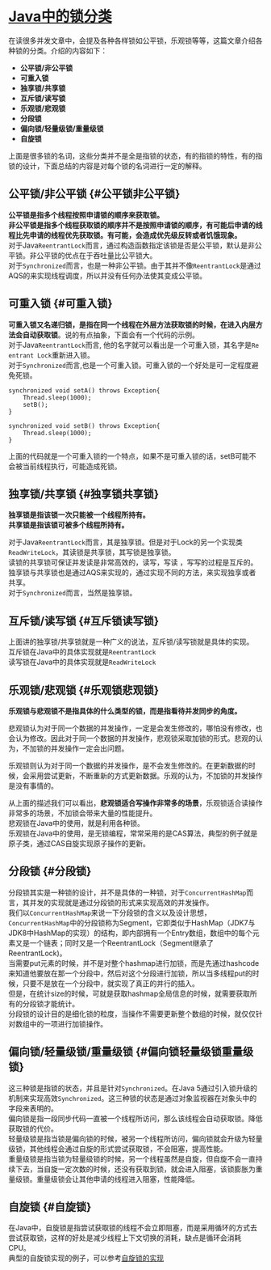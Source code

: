 # [Java中的锁分类](https://www.cnblogs.com/qifengshi/p/6831055.html)

在读很多并发文章中，会提及各种各样锁如公平锁，乐观锁等等，这篇文章介绍各种锁的分类。介绍的内容如下：

* **公平锁/非公平锁**
* **可重入锁**
* **独享锁/共享锁**
* **互斥锁/读写锁**
* **乐观锁/悲观锁**
* **分段锁**
* **偏向锁/轻量级锁/重量级锁**
* **自旋锁**

上面是很多锁的名词，这些分类并不是全是指锁的状态，有的指锁的特性，有的指锁的设计，下面总结的内容是对每个锁的名词进行一定的解释。

## 公平锁/非公平锁 {#公平锁非公平锁}

**公平锁是指多个线程按照申请锁的顺序来获取锁。**  
**非公平锁是指多个线程获取锁的顺序并不是按照申请锁的顺序，有可能后申请的线程比先申请的线程优先获取锁。有可能，会造成优先级反转或者饥饿现象。**  
对于Java`ReentrantLock`而言，通过构造函数指定该锁是否是公平锁，默认是非公平锁。非公平锁的优点在于吞吐量比公平锁大。  
对于`Synchronized`而言，也是一种非公平锁。由于其并不像`ReentrantLock`是通过AQS的来实现线程调度，所以并没有任何办法使其变成公平锁。

## 可重入锁 {#可重入锁}

**可重入锁又名递归锁，是指在同一个线程在外层方法获取锁的时候，在进入内层方法会自动获取锁**。说的有点抽象，下面会有一个代码的示例。  
对于Java`ReentrantLock`而言, 他的名字就可以看出是一个可重入锁，其名字是`Re entrant Lock`重新进入锁。  
对于`Synchronized`而言,也是一个可重入锁。可重入锁的一个好处是可一定程度避免死锁。

```
synchronized void setA() throws Exception{
    Thread.sleep(1000);
    setB();
}

synchronized void setB() throws Exception{
    Thread.sleep(1000);
}
```

上面的代码就是一个可重入锁的一个特点，如果不是可重入锁的话，setB可能不会被当前线程执行，可能造成死锁。

## 独享锁/共享锁 {#独享锁共享锁}

**独享锁是指该锁一次只能被一个线程所持有。**  
**共享锁是指该锁可被多个线程所持有。**

对于Java`ReentrantLock`而言，其是独享锁。但是对于Lock的另一个实现类`ReadWriteLock`，其读锁是共享锁，其写锁是独享锁。  
读锁的共享锁可保证并发读是非常高效的，读写，写读 ，写写的过程是互斥的。  
独享锁与共享锁也是通过AQS来实现的，通过实现不同的方法，来实现独享或者共享。  
对于`Synchronized`而言，当然是独享锁。

## 互斥锁/读写锁 {#互斥锁读写锁}

上面讲的独享锁/共享锁就是一种广义的说法，互斥锁/读写锁就是具体的实现。  
互斥锁在Java中的具体实现就是`ReentrantLock`  
读写锁在Java中的具体实现就是`ReadWriteLock`

## 乐观锁/悲观锁 {#乐观锁悲观锁}

**乐观锁与悲观锁不是指具体的什么类型的锁，而是指看待并发同步的角度。**

  
悲观锁认为对于同一个数据的并发操作，一定是会发生修改的，哪怕没有修改，也会认为修改。因此对于同一个数据的并发操作，悲观锁采取加锁的形式。悲观的认为，不加锁的并发操作一定会出问题。

  
乐观锁则认为对于同一个数据的并发操作，是不会发生修改的。在更新数据的时候，会采用尝试更新，不断重新的方式更新数据。乐观的认为，不加锁的并发操作是没有事情的。

从上面的描述我们可以看出，**悲观锁适合写操作非常多的场景**，乐观锁适合读操作非常多的场景，不加锁会带来大量的性能提升。  
悲观锁在Java中的使用，就是利用各种锁。  
乐观锁在Java中的使用，是无锁编程，常常采用的是CAS算法，典型的例子就是原子类，通过CAS自旋实现原子操作的更新。

## 分段锁 {#分段锁}

分段锁其实是一种锁的设计，并不是具体的一种锁，对于`ConcurrentHashMap`而言，其并发的实现就是通过分段锁的形式来实现高效的并发操作。  
我们以`ConcurrentHashMap`来说一下分段锁的含义以及设计思想，`ConcurrentHashMap`中的分段锁称为Segment，它即类似于HashMap（JDK7与JDK8中HashMap的实现）的结构，即内部拥有一个Entry数组，数组中的每个元素又是一个链表；同时又是一个ReentrantLock（Segment继承了ReentrantLock\)。  
当需要put元素的时候，并不是对整个hashmap进行加锁，而是先通过hashcode来知道他要放在那一个分段中，然后对这个分段进行加锁，所以当多线程put的时候，只要不是放在一个分段中，就实现了真正的并行的插入。  
但是，在统计size的时候，可就是获取hashmap全局信息的时候，就需要获取所有的分段锁才能统计。  
分段锁的设计目的是细化锁的粒度，当操作不需要更新整个数组的时候，就仅仅针对数组中的一项进行加锁操作。

## 偏向锁/轻量级锁/重量级锁 {#偏向锁轻量级锁重量级锁}

这三种锁是指锁的状态，并且是针对`Synchronized`。在Java 5通过引入锁升级的机制来实现高效`Synchronized`。这三种锁的状态是通过对象监视器在对象头中的字段来表明的。  
偏向锁是指一段同步代码一直被一个线程所访问，那么该线程会自动获取锁。降低获取锁的代价。  
轻量级锁是指当锁是偏向锁的时候，被另一个线程所访问，偏向锁就会升级为轻量级锁，其他线程会通过自旋的形式尝试获取锁，不会阻塞，提高性能。  
重量级锁是指当锁为轻量级锁的时候，另一个线程虽然是自旋，但自旋不会一直持续下去，当自旋一定次数的时候，还没有获取到锁，就会进入阻塞，该锁膨胀为重量级锁。重量级锁会让其他申请的线程进入阻塞，性能降低。

## 自旋锁 {#自旋锁}

在Java中，自旋锁是指尝试获取锁的线程不会立即阻塞，而是采用循环的方式去尝试获取锁，这样的好处是减少线程上下文切换的消耗，缺点是循环会消耗CPU。  
典型的自旋锁实现的例子，可以参考[自旋锁的实现](http://ifeve.com/java_lock_see1/)

